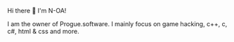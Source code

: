 Hi there 👋 I'm N-OA!

I am the owner of Progue.software. I mainly focus on game hacking, c++, c, c#, html & css and more.
